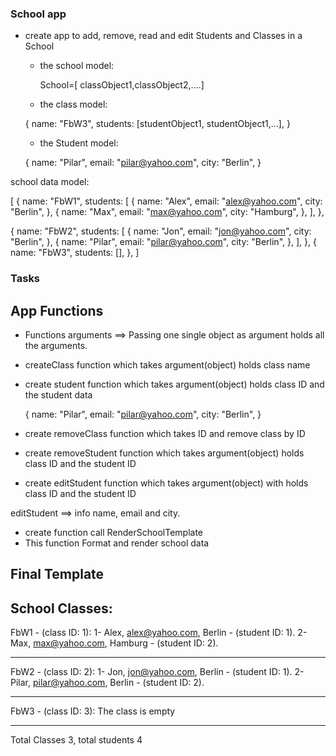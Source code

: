 ### School app
* create app to add, remove, read and edit Students and Classes in a School

   * the school model:
 
     School=[ classObject1,classObject2,....]
  

   * the class model: 
 
    {
        name: "FbW3",
        students: [studentObject1, studentObject1,...],
    }
    

    * the Student model: 
  
    
    {
            name: "Pilar",
            email: "pilar@yahoo.com",
            city: "Berlin",
    }
    

school data model:

 [
  {
    name: "FbW1",
    students: [
      {
        name: "Alex",
        email: "alex@yahoo.com",
        city: "Berlin",
      },
      {
        name: "Max",
        email: "max@yahoo.com",
        city: "Hamburg",
      },
    ],
  },

  {
    name: "FbW2",
    students: [
      {
        name: "Jon",
        email: "jon@yahoo.com",
        city: "Berlin",
      },
      {
        name: "Pilar",
        email: "pilar@yahoo.com",
        city: "Berlin",
      },
    ],
  },
  {
    name: "FbW3",
    students: [],
  },
]





### Tasks
## App Functions

* Functions arguments ==>  Passing one single  object as argument holds all the arguments.

* createClass function which takes argument(object) holds class name


* create student function which takes argument(object) holds class ID and the student data

  {
        name: "Pilar",
        email: "pilar@yahoo.com",
        city: "Berlin",
  }
 

 * create removeClass function which takes ID and remove class by ID


 * create removeStudent function which takes argument(object) holds class ID and the student ID

* create editStudent function which takes argument(object) with holds class ID and the student ID


editStudent ==> info name, email and city.



* create function call RenderSchoolTemplate
* This function Format and render school data

## Final Template 

 School Classes: 
------------------ 
 FbW1 - (class ID: 1): 
  1- Alex, alex@yahoo.com, Berlin - (student ID: 1).
  2- Max, max@yahoo.com, Hamburg - (student ID: 2).
******************************************** 
 FbW2 - (class ID: 2): 
  1- Jon, jon@yahoo.com, Berlin - (student ID: 1).
  2- Pilar, pilar@yahoo.com, Berlin - (student ID: 2).
******************************************** 
 FbW3 - (class ID: 3): 
   The class is empty 
******************************************** 
  Total Classes 3, total students 4

